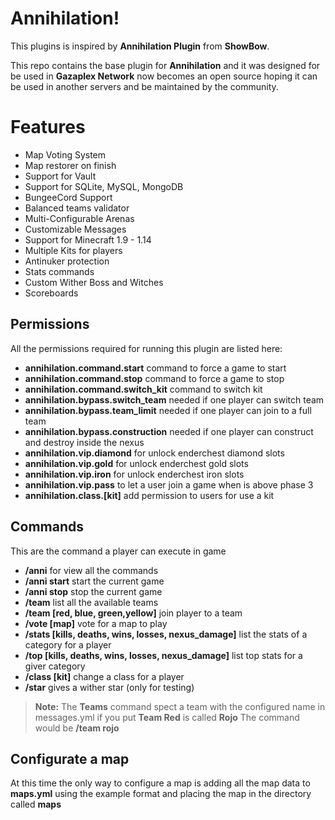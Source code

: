 # Annihilation!

This plugins is inspired by **Annihilation Plugin** from **ShowBow**.

This repo contains the base plugin for **Annihilation** and it was designed for be used in **Gazaplex Network** now becomes an open source hoping it can be used in another servers and be maintained by the community.

# Features
- Map Voting System
- Map restorer on finish
- Support for Vault
- Support for SQLite, MySQL, MongoDB
- BungeeCord Support
- Balanced teams validator
- Multi-Configurable Arenas
- Customizable Messages
- Support for Minecraft 1.9 - 1.14
- Multiple Kits for players
- Antinuker protection
- Stats commands
- Custom Wither Boss and Witches
- Scoreboards

## Permissions

All the permissions required for running this plugin are listed here:
 
 - **annihilation.command.start** command to force a game to start
 - **annihilation.command.stop** command to force a game to stop
 - **annihilation.command.switch_kit** command to  switch kit
 - **annihilation.bypass.switch_team** needed if one player can switch team
 - **annihilation.bypass.team_limit** needed if one player can join to a full team
 - **annihilation.bypass.construction** needed if one player can construct and destroy inside the nexus
 - **annihilation.vip.diamond** for unlock enderchest diamond slots
 - **annihilation.vip.gold** for unlock enderchest gold slots
 - **annihilation.vip.iron** for unlock enderchest iron slots
 - **annihilation.vip.pass** to let a user join a game when is above phase 3
 - **annihilation.class.[kit]** add permission to users for use a kit

## Commands

This are the command a player can execute in game

- **/anni** for view all the commands
- **/anni start** start the current game
- **/anni stop** stop the current game
- **/team** list all the available teams
- **/team [red, blue, green,yellow]** join player to a team
- **/vote [map]** vote for a map to play
- **/stats [kills, deaths, wins, losses, nexus_damage]** list the stats of a category for a player
- **/top [kills, deaths, wins, losses, nexus_damage]** list top stats for a giver category
- **/class [kit]** change a class for a player
- **/star** gives a wither star (only for testing)


> **Note:** The **Teams** command spect a team with the configured name in messages.yml if you put **Team Red** is called **Rojo** The command would be **/team rojo**
> 

## Configurate a map
At this time the only way to configure a map is adding all the map data to **maps.yml** using the example format and placing the map in the directory called **maps**

